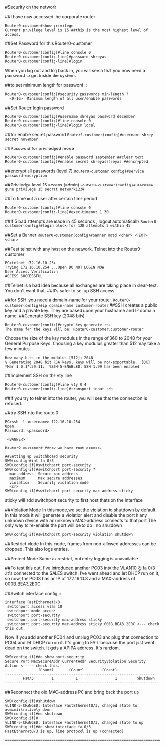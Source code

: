 #Security on the network

##I have now accessed the corporate router
```
Router0-customer#show privilege
Current privilege level is 15 ##this is the most highest level of access.
```

##Set Password for this Router0-customer
```
Router0-customer(config)#line console 0
Router0-customer(config-line)#password shreyas
Router0-customer(config-line)#login
```

When you log out and log back in, you will see a that you now need a password to get inside the system.

##to set minimum length for password ::
```
Router0-customer(config)#security passwords min-length ?
  <0-16>  Minimum length of all user/enable passwords
```  

##Set Router login password
```
Router0-customer(config)#username shreyas password december
Router0-customer(config)#line console 0
Router0-customer(config-line)#login local
```

##for enable secret password
`Router0-customer(config)#username shrey secret november`


##Password for priviledged mode
```
Router0-customer(config)#enable password september ##clear text
Router0-customer(config)#enable secret shreyasshreyas ##encrypted
```

##encrypt all passwords (level 7)
`Router0-customer(config)#service password-encryption`

##Priviledge level 15 access (admin)
`Router0-customer(config)#username gune privilege 15 secret network1234`

##To time out a user after certain time period
```
Router0-customer(config)#line console 0
Router0-customer(config-line)#exec-timeout 1 30
```

##If 5 bad attempts are made in 45 seconds , logout automatically
`Router0-customer(config)#login block-for 120 attempts 5 within 45`

##Set a Banner
`Router0-customer(config)#banner motd <char> <TEXT> <char> `

##Test telnet with any host on the network. Telnet into the Router0-customer
```
PC>telnet 172.16.10.254
Trying 172.16.10.254 ...Open DO NOT LOGIN NOW 
User Access Verification
ACCESS SUCCESSFUL 
```

##Telnet is a bad idea because all exchanges are taking place in clear-text. You don't want that.
##It's safer to set up SSH access.

##for SSH, you need a domain-name for your router. 
`Router0-customer(config)#ip domain-name customer-router`
##SSH creates a public key and a private key. They are based upon your hostname and IP domain name.
##Generate SSH key (2048 bits)

```
Router0-customer(config)#crypto key generate rsa
The name for the keys will be: Router0-customer.customer-router
```
Choose the size of the key modulus in the range of 360 to 2048 for your
  General Purpose Keys. Choosing a key modulus greater than 512 may take
  a few minutes.
```
How many bits in the modulus [512]: 2048
% Generating 2048 bit RSA keys, keys will be non-exportable...[OK]
*Mar 1 0:17:59.11:  %SSH-5-ENABLED: SSH 1.99 has been enabled 
```

##Implement SSH on the vty line
```
Router0-customer(config)#line vty 0 4
Router0-customer(config-line)#transport input ssh
```

##If you try to telnet into the router, you will see that the connection is refused.

##try SSH into the router0
```
PC>ssh -l <username> 172.16.10.254
Open
Password: <password>

 <BANNER>

Router0-customer# ##now we have root access.

##Setting up Switchboard security
SW0(config)#int fa 0/3
SW0(config-if)#switchport port-security
SW0(config-if)#switchport port-security ?
  mac-address  Secure mac address
  maximum      Max secure addresses
  violation    Security violation mode
  <cr>
SW0(config-if)#switchport port-security mac-address sticky
``` 
sticky will add switchport security to first host thats on the interface

##Violation Mode
In this mode,we set the violation to shutdown by default. In this mode it will generate a violation
alert and disable the port if any unknown device with an unknown MAC-address connects to that port
The only way to re-enable the port will be to do : no shutdown

`SW0(config-if)#switchport port-security violation shutdown`
 

##Restrict Mode 
In this mode, frames from non-allowed addresses can be dropped. This also logs entries.

##Protect Mode
Same as restrict, but entry logging is unavailable. 

##To test this out, I've introduced another PC03 into the VLAN10 @ fa 0/3 .It's connected to the SALES switch.
I've went ahead and let DHCP run on it, so now, the PC03 has an IP of 172.16.10.3 and a MAC-address of 000B.BEA3.2E0C

##Switch interface config :: 
```
interface FastEthernet0/3
 switchport access vlan 10
 switchport mode access
 switchport port-security
 switchport port-security mac-address sticky 
 switchport port-security mac-address sticky 000B.BEA3.2E0C <--- check this out.
```

Now if you add another PC04 and unplug PC03 and plug that connection to PC04 and let DHCP run on it.
It's going to FAIL because the port just went dead on the switch. It gets a APIPA address. It's random.

```
SW0(config-if)#do show port-security
Secure Port MaxSecureAddr CurrentAddr SecurityViolation Security Action <----- check this.
               (Count)       (Count)        (Count)
--------------------------------------------------------------------
        Fa0/3        1          1                 1         Shutdown
----------------------------------------------------------------------
```

##Reconnect the old MAC-address PC and bring back the port up
```
SW0(config-if)#shutdown
%LINK-5-CHANGED: Interface FastEthernet0/3, changed state to administratively down
SW0(config-if)#no shutdown
SW0(config-if)#
%LINK-5-CHANGED: Interface FastEthernet0/3, changed state to up
SW0(config-if)#do show interface fa 0/3
FastEthernet0/3 is up, line protocol is up (connected)

================================================================================
```
